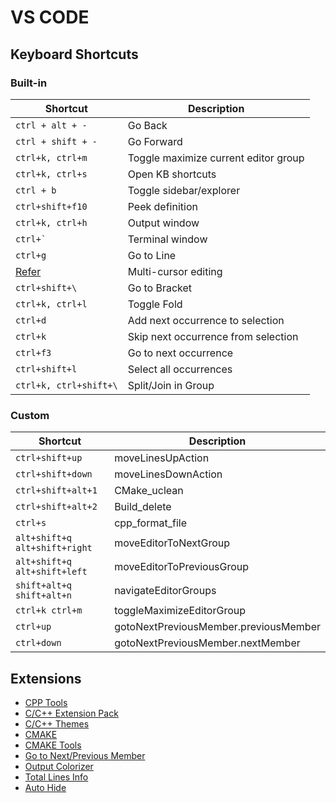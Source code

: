 # VS CODE
## Keyboard Shortcuts
### Built-in
|Shortcut|Description|
|--------|-----------|
|`ctrl + alt + -`|Go Back|
|`ctrl + shift + -`|Go Forward|
|`ctrl+k, ctrl+m`|Toggle maximize current editor group|
|`ctrl+k, ctrl+s`|Open KB shortcuts|
|`ctrl + b`|Toggle sidebar/explorer|
|`ctrl+shift+f10`|Peek definition|
|`ctrl+k, ctrl+h`|Output window|
|``ctrl+` ``|Terminal window|
|`ctrl+g`|Go to Line|
|[Refer](https://code.visualstudio.com/docs/editor/codebasics#_multiple-selections-multicursor)|Multi-cursor editing|
|`ctrl+shift+\`|Go to Bracket|
|`ctrl+k, ctrl+l`|Toggle Fold|
|`ctrl+d`|Add next occurrence to selection|
|`ctrl+k`|Skip next occurrence from selection|
|`ctrl+f3`|Go to next occurrence|
|`ctrl+shift+l`|Select all occurrences|
|`ctrl+k, ctrl+shift+\`|Split/Join in Group|

### Custom
|Shortcut|Description|
|--------|-----------|
|`ctrl+shift+up`|moveLinesUpAction|
|`ctrl+shift+down`|moveLinesDownAction|
|`ctrl+shift+alt+1`|CMake_uclean|
|`ctrl+shift+alt+2`|Build_delete|
|`ctrl+s`|cpp_format_file|
|`alt+shift+q alt+shift+right`|moveEditorToNextGroup|
|`alt+shift+q alt+shift+left`|moveEditorToPreviousGroup|
|`shift+alt+q shift+alt+n`|navigateEditorGroups|
|`ctrl+k ctrl+m`|toggleMaximizeEditorGroup|
|`ctrl+up`|gotoNextPreviousMember.previousMember|
|`ctrl+down`|gotoNextPreviousMember.nextMember|

## Extensions
- [CPP Tools](https://marketplace.visualstudio.com/items?itemName=ms-vscode.cpptools)
- [C/C++ Extension Pack](https://marketplace.visualstudio.com/items?itemName=ms-vscode.cpptools-extension-pack)
- [C/C++ Themes](https://marketplace.visualstudio.com/items?itemName=ms-vscode.cpptools-themes)
- [CMAKE](https://marketplace.visualstudio.com/items?itemName=twxs.cmake)
- [CMAKE Tools](https://marketplace.visualstudio.com/items?itemName=ms-vscode.cmake-tools)
- [Go to Next/Previous Member](https://marketplace.visualstudio.com/items?itemName=mishkinf.goto-next-previous-member)
- [Output Colorizer](https://marketplace.visualstudio.com/items?itemName=IBM.output-colorizer)
- [Total Lines Info](https://marketplace.visualstudio.com/items?itemName=peterfh.linesinfostatusbar)
- [Auto Hide](https://marketplace.visualstudio.com/items?itemName=sirmspencer.vscode-autohide)